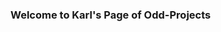 ### Welcome to Karl's Page of Odd-Projects

<!--
**KarlLodholz/KarlLodholz** is a ✨ _special_ ✨ repository because its `README.md` (this file) appears on your GitHub profile.

Here are some ideas to get you started:

## 🔭 I’m currently working on: 
# project Euler problems     day-trading bot algorithim     picture generation and manipulation     various games
https://www.coastalvectors.com/blog/wp-content/uploads/2015/06/check.jpg
- 🌱 I’m currently learning about translators and 
- 👯 I’m looking to collaborate on ...
- 🤔 I’m looking for help with ...
- 💬 Ask me about ...
- 📫 How to reach me: ...
- 😄 Pronouns: ...
- ⚡ Fun fact: ...
-->
